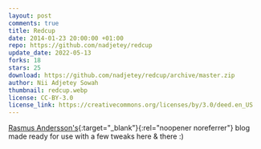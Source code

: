 ```yaml
---
layout: post
comments: true
title: Redcup
date: 2014-01-23 20:00:00 +01:00
repo: https://github.com/nadjetey/redcup
update_date: 2022-05-13
forks: 18
stars: 25
download: https://github.com/nadjetey/redcup/archive/master.zip
author: Nii Adjetey Sowah
thumbnail: redcup.webp
license: CC-BY-3.0
license_link: https://creativecommons.org/licenses/by/3.0/deed.en_US
---
```


[Rasmus Andersson's](https://rsms.me/){:target="_blank"}{:rel="noopener noreferrer"} blog made ready for use with a few tweaks here & there :)

